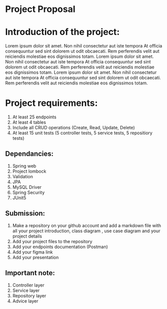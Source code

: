 # Project Proposal 

# Introduction of the project:

Lorem ipsum dolor sit amet. Non nihil consectetur aut iste tempora At officia consequuntur sed sint dolorem ut odit obcaecati. Rem perferendis velit aut reiciendis molestiae eos dignissimos totam. Lorem ipsum dolor sit amet. Non nihil consectetur aut iste tempora At officia consequuntur sed sint dolorem ut odit obcaecati. Rem perferendis velit aut reiciendis molestiae eos dignissimos totam. Lorem ipsum dolor sit amet. Non nihil consectetur aut iste tempora At officia consequuntur sed sint dolorem ut odit obcaecati. Rem perferendis velit aut reiciendis molestiae eos dignissimos totam.


# Project requirements:
1. At least 25 endpoints
2. At least 4 tables
3. Include all CRUD operations (Create, Read, Update, Delete)
4. At least 15 unit tests (5 controller tests, 5 service tests, 5 repositiory tests)


## Dependancies:
1. Spring web
2. Project lombock
3. Validation
4. JPA
5. MySQL Driver
6. Spring Security
7. JUnit5


## **Submission:**
1. Make a repository on your github account and add a markdown file with all your project introduction, class diagram , use case diagram and your project details
2. Add your project files to the repository
3. Add your endpoints documentation (Postman)
4. Add your figma link
5. Add your presentation


## **Important note:**
1. Controller layer
2. Service layer
3. Repository layer
4. Advice layer 


